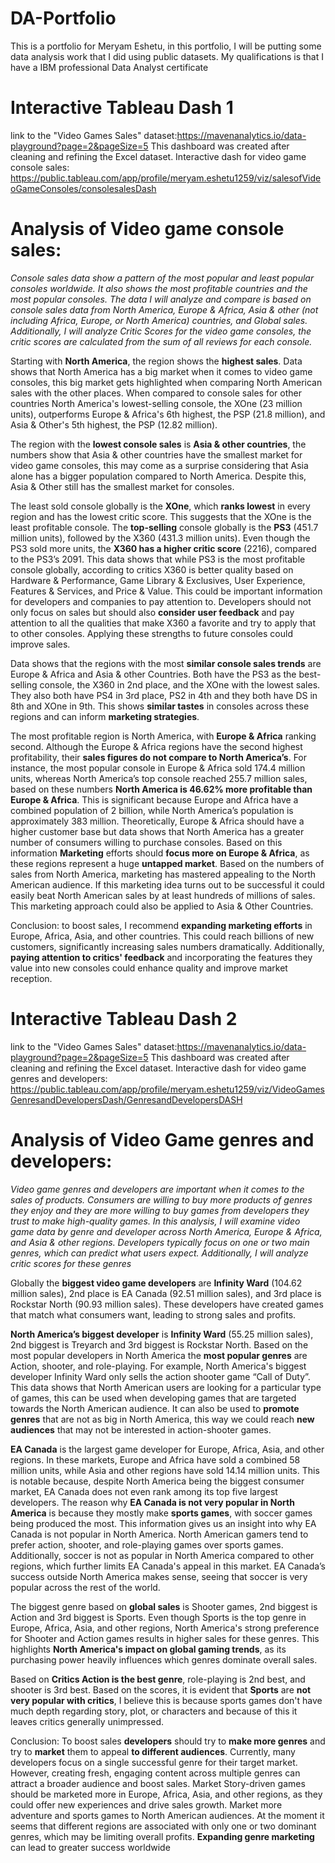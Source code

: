 # DA-Portfolio
This is a portfolio for Meryam Eshetu, in this portfolio, I will be putting some data analysis work that I did using public datasets. My qualifications is that I have a IBM professional Data Analyst certificate
# Interactive Tableau Dash 1
link to the "Video Games Sales" dataset:https://mavenanalytics.io/data-playground?page=2&pageSize=5 
This dashboard was created after cleaning and refining the Excel dataset.
Interactive dash for video game console sales:
https://public.tableau.com/app/profile/meryam.eshetu1259/viz/salesofVideoGameConsoles/consolesalesDash

# Analysis of Video game console sales:

*Console sales data show a pattern of the most popular and least popular consoles worldwide. It also shows the most profitable countries and the most popular consoles. The data I will analyze and compare is based on console sales data from North America, Europe & Africa, Asia & other (not including Africa, Europe, or North America) countries, and Global sales. Additionally, I will analyze Critic Scores for the video game consoles, the critic scores are calculated from the sum of all reviews for each console.*

Starting with **North America**, the region shows the **highest sales**. Data shows that North America has a big market when it comes to video game consoles, this big market gets highlighted when comparing North American sales with the other places. When compared to console sales for other countries North America's lowest-selling console, the XOne (23 million units), outperforms Europe & Africa's 6th highest, the PSP (21.8 million), and Asia & Other's 5th highest, the PSP (12.82 million).

The region with the **lowest console sales** is **Asia & other countries**, the numbers show that Asia & other countries have the smallest market for video game consoles, this may come as a surprise considering that Asia alone has a bigger population compared to North America. Despite this, Asia & Other still has the smallest market for consoles.

The least sold console globally is the **XOne**, which **ranks lowest** in every region and has the lowest critic score. This suggests that the XOne is the least profitable console.
The **top-selling** console globally is the **PS3** (451.7 million units), followed by the X360 (431.3 million units). Even though the PS3 sold more units, the **X360 has a higher critic score** (2216), compared to the PS3’s 2091. This data shows that while PS3 is the most profitable console globally, according to critics X360 is better quality based on Hardware & Performance, Game Library & Exclusives, User Experience, Features & Services, and Price & Value. This could be important information for developers and companies to pay attention to. Developers should not only focus on sales but should also **consider user feedback** and pay attention to all the qualities that make X360 a favorite and try to apply that to other consoles. Applying these strengths to future consoles could improve sales. 

Data shows that the regions with the most **similar console sales trends** are Europe & Africa and Asia & other Countries. Both have the PS3 as the best-selling console, the X360 in 2nd place, and the XOne with the lowest sales. They also both have PS4 in 3rd place, PS2 in 4th and they both have DS in 8th and XOne in 9th. This shows **similar tastes** in consoles across these regions and can inform **marketing strategies**.

The most profitable region is North America, with **Europe & Africa** ranking second. Although the Europe & Africa regions have the second highest profitability, their **sales figures do not compare to North America’s**. For instance, the most popular console in Europe & Africa sold 174.4 million units, whereas North America’s top console reached 255.7 million sales, based on these numbers **North America is 46.62% more profitable than Europe & Africa**. This is significant because Europe and Africa have a combined population of 2 billion, while North America’s population is approximately 383 million. Theoretically, Europe & Africa should have a higher customer base but data shows that North America has a greater number of consumers willing to purchase consoles.
 Based on this information **Marketing** efforts should **focus more on Europe & Africa**, as these regions represent a huge **untapped market**. Based on the numbers of sales from North America, marketing has mastered appealing to the North American audience. If this marketing idea turns out to be successful it could easily beat North American sales by at least hundreds of millions of sales. This marketing approach could also be applied to Asia & Other Countries.

Conclusion: to boost sales, I recommend **expanding marketing efforts** in Europe, Africa, Asia, and other countries. This could reach billions of new customers, significantly increasing sales numbers dramatically. Additionally, **paying attention to critics' feedback** and incorporating the features they value into new consoles could enhance quality and improve market reception.

# Interactive Tableau Dash 2
link to the "Video Games Sales" dataset:https://mavenanalytics.io/data-playground?page=2&pageSize=5 
This dashboard was created after cleaning and refining the Excel dataset.
Interactive dash for video game genres and developers:
https://public.tableau.com/app/profile/meryam.eshetu1259/viz/VideoGamesGenresandDevelopersDash/GenresandDevelopersDASH
# Analysis of Video Game genres and developers:
*Video game genres and developers are important when it comes to the sales of products. Consumers are willing to buy more products of genres they enjoy and they are more willing to buy games from developers they trust to make high-quality games. In this analysis, I will examine video game data by genre and developer across North America, Europe & Africa, and Asia & other regions. Developers typically focus on one or two main genres, which can predict what users expect. Additionally, I will analyze critic scores for these genres*

Globally the **biggest video game developers** are **Infinity Ward** (104.62 million sales), 2nd place is EA Canada (92.51 million sales), and 3rd place is Rockstar North (90.93 million sales). These developers have created games that match what consumers want, leading to strong sales and profits.

**North America’s biggest developer** is **Infinity Ward** (55.25 million sales), 2nd biggest is Treyarch and 3rd biggest is Rockstar North. Based on the most popular developers in North America the **most popular genres** are Action, shooter, and role-playing. For example, North America's biggest developer Infinity Ward only sells the action shooter game “Call of Duty”. This data shows that North American users are looking for a particular type of games, this can be used when developing games that are targeted towards the North American audience. It can also be used to **promote genres** that are not as big in North America, this way we could reach **new audiences** that may not be interested in action-shooter games.

**EA Canada** is the largest game developer for Europe, Africa, Asia, and other regions. In these markets, Europe and Africa have sold a combined 58 million units, while Asia and other regions have sold 14.14 million units. This is notable because, despite North America being the biggest consumer market, EA Canada does not even rank among its top five largest developers. The reason why **EA Canada is not very popular in North America** is because they mostly make **sports games**, with soccer games being produced the most. This information gives us an insight into why EA Canada is not popular in North America. North American gamers tend to prefer action, shooter, and role-playing games over sports games. Additionally, soccer is not as popular in North America compared to other regions, which further limits EA Canada's appeal in this market. EA Canada’s success outside North America makes sense, seeing that soccer is very popular across the rest of the world.

The biggest genre based on **global sales** is Shooter games, 2nd biggest is Action and 3rd biggest is Sports. Even though Sports is the top genre in Europe, Africa, Asia, and other regions, North America's strong preference for Shooter and Action games results in higher sales for these genres. This highlights **North America's impact on global gaming trends**, as its purchasing power heavily influences which genres dominate overall sales.

Based on **Critics Action is the best genre**, role-playing is 2nd best, and shooter is 3rd best. Based on the scores, it is evident that **Sports** are **not very popular with critics**, I believe this is because sports games don't have much depth regarding story, plot, or characters and because of this it leaves critics generally unimpressed.

Conclusion: To boost sales **developers** should try to **make more genres** and try to **market** them to appeal **to different audiences**. Currently, many developers focus on a single successful genre for their target market. However, creating fresh, engaging content across multiple genres can attract a broader audience and boost sales. Market Story-driven games should be marketed more in Europe, Africa, Asia, and other regions, as they could offer new experiences and drive sales growth. Market more adventure and sports games to North American audiences. At the moment it seems that different regions are associated with only one or two dominant genres, which may be limiting overall profits. **Expanding genre marketing** can lead to greater success worldwide
